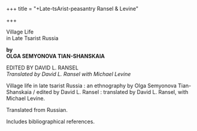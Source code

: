 +++
title = "+Late-tsArist-peasantry Ransel & Levine"

+++




Village Life  
in Late Tsarist Russia

**by  
OLGA SEMYONOVA TIAN-SHANSKAIA**

EDITED BY DAVID L. RANSEL  
*Translated by David L. Ransel with Michael Levine*

Village life in late tsarist Russia : an ethnography by Olga Semyonova Tian-Shanskaia / edited by David L. Ransel : translated by David L. Ransel, with Michael Levine.


Translated from Russian.

Includes bibliographical references.
